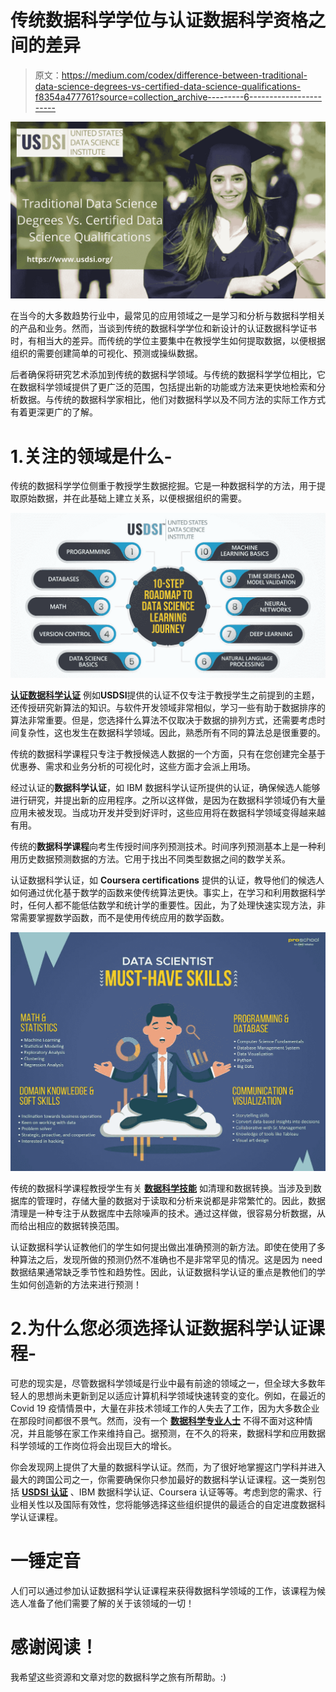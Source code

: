 # 传统数据科学学位与认证数据科学资格之间的差异

> 原文：<https://medium.com/codex/difference-between-traditional-data-science-degrees-vs-certified-data-science-qualifications-f8354a477761?source=collection_archive---------6----------------------->

![](img/6c1b9c8ad4335f36f1ac79287c0cff1f.png)

在当今的大多数趋势行业中，最常见的应用领域之一是学习和分析与数据科学相关的产品和业务。然而，当谈到传统的数据科学学位和新设计的认证数据科学证书时，有相当大的差异。而传统的学位主要集中在教授学生如何提取数据，以便根据组织的需要创建简单的可视化、预测或操纵数据。

后者确保将研究艺术添加到传统的数据科学领域。与传统的数据科学学位相比，它在数据科学领域提供了更广泛的范围，包括提出新的功能或方法来更快地检索和分析数据。与传统的数据科学家相比，他们对数据科学以及不同方法的实际工作方式有着更深更广的了解。

# 1.关注的领域是什么-

传统的数据科学学位侧重于教授学生数据挖掘。它是一种数据科学的方法，用于提取原始数据，并在此基础上建立关系，以便根据组织的需要。

![](img/53ebe09bf86f54d9591149eb80a9473e.png)

[**认证数据科学认证**](https://www.usdsi.org/data-science-certifications) 例如**USDSI**提供的认证不仅专注于教授学生之前提到的主题，还传授研究新算法的知识。与软件开发领域非常相似，学习一些有助于数据排序的算法非常重要。但是，您选择什么算法不仅取决于数据的排列方式，还需要考虑时间复杂性，这也发生在数据科学领域。因此，熟悉所有不同的算法总是很重要的。

传统的数据科学课程只专注于教授候选人数据的一个方面，只有在您创建完全基于优惠券、需求和业务分析的可视化时，这些方面才会派上用场。

经过认证的**数据科学认证**，如 IBM 数据科学认证所提供的认证，确保候选人能够进行研究，并提出新的应用程序。之所以这样做，是因为在数据科学领域仍有大量应用未被发现。当成功开发并受到好评时，这些应用将在数据科学领域变得越来越有用。

传统的**数据科学课程**向考生传授时间序列预测技术。时间序列预测基本上是一种利用历史数据预测数据的方法。它用于找出不同类型数据之间的数学关系。

认证数据科学认证，如 **Coursera certifications** 提供的认证，教导他们的候选人如何通过优化基于数学的函数来使传统算法更快。事实上，在学习和利用数据科学时，任何人都不能低估数学和统计学的重要性。因此，为了处理快速实现方法，非常需要掌握数学函数，而不是使用传统应用的数学函数。

![](img/1ceb4335da2e883a3d5d018fad22a579.png)

传统的数据科学课程教授学生有关 [**数据科学技能**](https://www.usdsi.org/content/resources/factsheets/data-science-factsheet.pdf) 如清理和数据转换。当涉及到数据库的管理时，存储大量的数据对于读取和分析来说都是非常繁忙的。因此，数据清理是一种专注于从数据库中去除噪声的技术。通过这样做，很容易分析数据，从而给出相应的数据转换范围。

认证数据科学认证教他们的学生如何提出做出准确预测的新方法。即使在使用了多种算法之后，发现所做的预测仍然不准确也不是非常罕见的情况。这是因为 need 数据结果通常缺乏季节性和趋势性。因此，认证数据科学认证的重点是教他们的学生如何创造新的方法来进行预测！

# 2.为什么您必须选择认证数据科学认证课程-

可悲的现实是，尽管数据科学领域是行业中最有前途的领域之一，但全球大多数年轻人的思想尚未更新到足以适应计算机科学领域快速转变的变化。例如，在最近的 Covid 19 疫情情景中，大量在非技术领域工作的人失去了工作，因为大多数企业在那段时间都很不景气。然而，没有一个 [**数据科学专业人士**](https://www.usdsi.org/) 不得不面对这种情况，并且能够在家工作来维持自己。据预测，在不久的将来，数据科学和应用数据科学领域的工作岗位将会出现巨大的增长。

你会发现网上提供了大量的数据科学认证。然而，为了很好地掌握这门学科并进入最大的跨国公司之一，你需要确保你只参加最好的数据科学认证课程。这一类别包括 [**USDSI 认证**](https://www.usdsi.org/data-science-certifications) 、IBM 数据科学认证、Coursera 认证等等。考虑到您的需求、行业相关性以及国际有效性，您将能够选择这些组织提供的最适合的自定进度数据科学认证课程。

# 一锤定音

人们可以通过参加认证数据科学认证课程来获得数据科学领域的工作，该课程为候选人准备了他们需要了解的关于该领域的一切！

# 感谢阅读！

我希望这些资源和文章对您的数据科学之旅有所帮助。:)